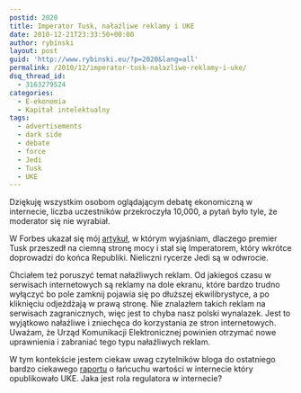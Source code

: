 ```yaml
---
postid: 2020
title: Imperator Tusk, nałaźliwe reklamy i UKE
date: 2010-12-21T23:33:50+00:00
author: rybinski
layout: post
guid: 'http://www.rybinski.eu/?p=2020&lang=all'
permalink: /2010/12/imperator-tusk-nalazliwe-reklamy-i-uke/
dsq_thread_id:
  - 3163279524
categories:
  - E-ekonomia
  - Kapitał intelektualny
tags:
  - advertisements
  - dark side
  - debate
  - force
  - Jedi
  - Tusk
  - UKE
---
```

Dziękuję wszystkim osobom oglądającym debatę ekonomiczną w internecie, liczba uczestników przekroczyła 10,000, a pytań było tyle, że moderator się nie wyrabiał.

W Forbes ukazał się mój [artykuł](http://www.forbes.pl/artykuly/sekcje/opinie/po-ciemnej-stronie-mocy,9315,1), w którym wyjaśniam, dlaczego premier Tusk przeszedł na ciemną stronę mocy i stał się Imperatorem, który wkrótce doprowadzi do końca Republiki. Nieliczni rycerze Jedi są w odwrocie.

Chciałem też poruszyć temat nałaźliwych reklam. Od jakiegoś czasu w serwisach internetowych są reklamy na dole ekranu, które bardzo trudno wyłączyć bo pole zamknij pojawia się po dłuższej ekwilibrystyce, a po kliknięciu odjeżdżają w prawą stronę. Nie znalazłem takich reklam na serwisach zagranicznych, więc jest to chyba nasz polski wynalazek. Jest to wyjątkowo nałaźliwe i zniechęca do korzystania ze stron internetowych.  Uważam, że Urząd Komunikacji Elektronicznej powinien otrzymać nowe uprawnienia i zabraniać tego typu nałaźliwych reklam.

W tym kontekście jestem ciekaw uwag czytelników bloga do ostatniego bardzo ciekawego [raportu](http://www.uke.gov.pl/_gAllery/36/69/36698/131210_Lancuch_wartosci_w_Internecie_2.1.pdf) o łańcuchu wartości w internecie który opublikowało UKE. Jaka jest rola regulatora w internecie?
